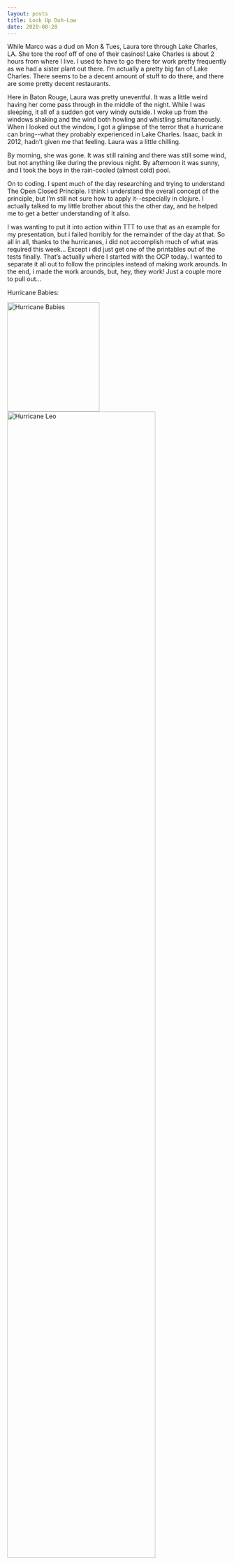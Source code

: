 ```yaml
---
layout: posts
title: Look Up Duh-Low
date: 2020-08-28
---
```


While Marco was a dud on Mon & Tues, Laura tore through Lake Charles, LA.  She tore the roof off of one of their casinos!  Lake Charles is about 2 hours from where I live.  I used to have to go there for work pretty frequently as we had a sister plant out there.  I’m actually a pretty big fan of Lake Charles.  There seems to be a decent amount of stuff to do there, and there are some pretty decent restaurants.  

Here in Baton Rouge, Laura was pretty uneventful.  It was a little weird having her come pass through in the middle of the night.  While I was sleeping, it all of a sudden got very windy outside.  I woke up from the windows shaking and the wind both howling and whistling simultaneously.  When I looked out the window, I got a glimpse of the terror that a hurricane can bring--what they probably experienced in Lake Charles.  Isaac, back in 2012, hadn’t given me that feeling.  Laura was a little chilling.  

By morning, she was gone.  It was still raining and there was still some wind, but not anything like during the previous night.  By afternoon it was sunny, and I took the boys in the rain-cooled (almost cold) pool.

On to coding.  I spent much of the day researching and trying to understand The Open Closed Principle.  I think I understand the overall concept of the principle, but I’m still not sure how to apply it--especially in clojure.  I actually talked to my little brother about this the other day, and he helped me to get a better understanding of it also.  

I was wanting to put it into action within TTT to use that as an example for my presentation, but i failed horribly for the remainder of the day at that.  So all in all, thanks to the hurricanes, i did not accomplish much of what was required this week…  Except i did just get one of the printables out of the tests finally.  That’s actually where I started with the OCP today.  I wanted to separate it all out to follow the principles instead of making work arounds.  In the end, i made the work arounds, but, hey, they work!  Just a couple more to pull out...

Hurricane Babies:
<div class="row">
    <div class="column">
<img src="https://maniginam.github.io/blog/pics&vids/HurricaneBabies.jpeg" alt="Hurricane Babies" width="211" height="250">
    </div>

   <div class="column">
<img src="https://maniginam.github.io/blog/pics&vids/HurricaneLeo.jpeg" alt="Hurricane Leo" style="width:82%">
    </div>
</div>
<br>

***
Rex:  
Look up duh-low!!!!  He says as a truck launches off a ramp, which is the bed of a dump truck, and flies through the air over on lookers “duh-low” (below). 
<video src="fda6598013 * blog/pics&vids/LookUpDuhLow.mp4" width="320" height="400" controls></video>

Leo:  
Whenever the door to outside opens, Leo stops whatever he is doing and makes a run for it.  Hence the hurricane showers yesterday...  
I should also mention that he's been biting a lot lately!  The other day, he bit poor Rex on the nose and wouldn't let go...
<img src="https://maniginam.github.io/blog/pics&vids/noseBite.jpeg" alt="Nose Bite" width="300" height="350">
